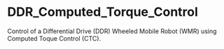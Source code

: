 # DDR_Computed_Torque_Control
Control of a Differential Drive (DDR) Wheeled Mobile Robot (WMR) using Computed Toque Control (CTC).
